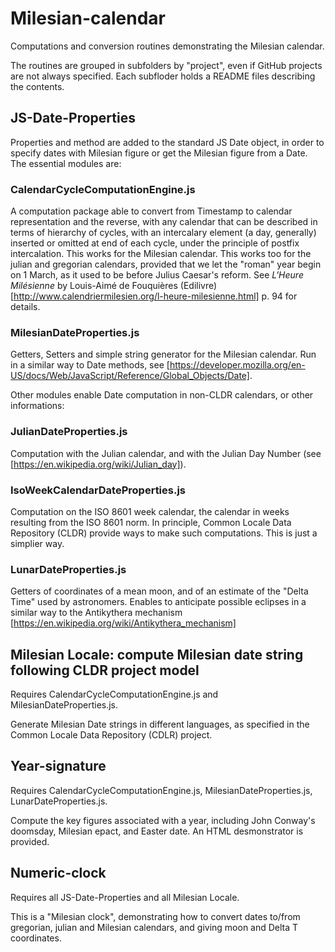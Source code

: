# Milesian-calendar
Computations and conversion routines demonstrating the Milesian calendar.

The routines are grouped in subfolders by "project", even if GitHub projects are not always specified. Each subfloder holds a README files describing the contents.

## JS-Date-Properties
Properties and method are added to the standard JS Date object, in order to specify dates with Milesian figure or get the Milesian figure from a Date. The essential modules are:
### CalendarCycleComputationEngine.js
A computation package able to convert from Timestamp to calendar representation and the reverse, with any calendar 
that can be described in terms of hierarchy of cycles, with an intercalary element (a day, generally) 
inserted or omitted at end of each cycle, under the principle of postfix intercalation. This works for the Milesian calendar. 
This works too for the julian and gregorian calendars, provided that we let the "roman" year begin on 1 March,
as it used to be before Julius Caesar's reform. See *L'Heure Milésienne* by Louis-Aimé de Fouquières (Edilivre)
[http://www.calendriermilesien.org/l-heure-milesienne.html] p. 94 for details.
### MilesianDateProperties.js
Getters, Setters and simple string generator for the Milesian calendar. 
Run in a similar way to Date methods, see [https://developer.mozilla.org/en-US/docs/Web/JavaScript/Reference/Global_Objects/Date].

Other modules enable Date computation in non-CLDR calendars, or other informations:
### JulianDateProperties.js
Computation with the Julian calendar, and with the Julian Day Number (see [https://en.wikipedia.org/wiki/Julian_day]).
### IsoWeekCalendarDateProperties.js
Computation on the ISO 8601 week calendar, the calendar in weeks resulting from the ISO 8601 norm. 
In principle, Common Locale Data Repository (CLDR) provide ways to make such computations. This is just a simplier way.
### LunarDateProperties.js
Getters of coordinates of a mean moon, and of an estimate of the "Delta Time" used by astronomers. 
Enables to anticipate possible eclipses in a similar way to the Antikythera mechanism [https://en.wikipedia.org/wiki/Antikythera_mechanism]

## Milesian Locale: compute Milesian date string following CLDR project model
Requires CalendarCycleComputationEngine.js and MilesianDateProperties.js.

Generate Milesian Date strings in different languages, as specified in the Common Locale Data Repository (CDLR) project.

## Year-signature
Requires CalendarCycleComputationEngine.js, MilesianDateProperties.js, LunarDateProperties.js.

Compute the key figures associated with a year, including John Conway's doomsday, Milesian epact, and Easter date. 
An HTML desmonstrator is provided.

## Numeric-clock
Requires all JS-Date-Properties and all Milesian Locale. 

This is a "Milesian clock", demonstrating how to convert dates to/from gregorian, julian and Milesian calendars, 
and giving moon and Delta T coordinates.
